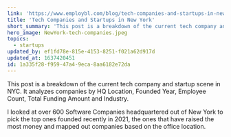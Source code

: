 ```yaml
---
link: 'https://www.employbl.com/blog/tech-companies-and-startups-in-new-york'
title: 'Tech Companies and Startups in New York'
short_summary: 'This post is a breakdown of the current tech company and startup scene in NYC. It analyzes companies by HQ Location, Founded Year, Employee Count, Total Funding Amount and Industry.'
hero_image: NewYork-tech-companies.jpeg
topics:
  - startups
updated_by: ef1fd78e-815e-4153-8251-f021a62d917d
updated_at: 1637420451
id: 1a335f28-f959-47a4-9eca-8aa6182e72da
---
```

This post is a breakdown of the current tech company and startup scene in NYC. It analyzes companies by HQ Location, Founded Year, Employee Count, Total Funding Amount and Industry.

I looked at over 600 Software Companies headquartered out of New York to pick the top ones founded recently in 2021, the ones that have raised the most money and mapped out companies based on the office location.